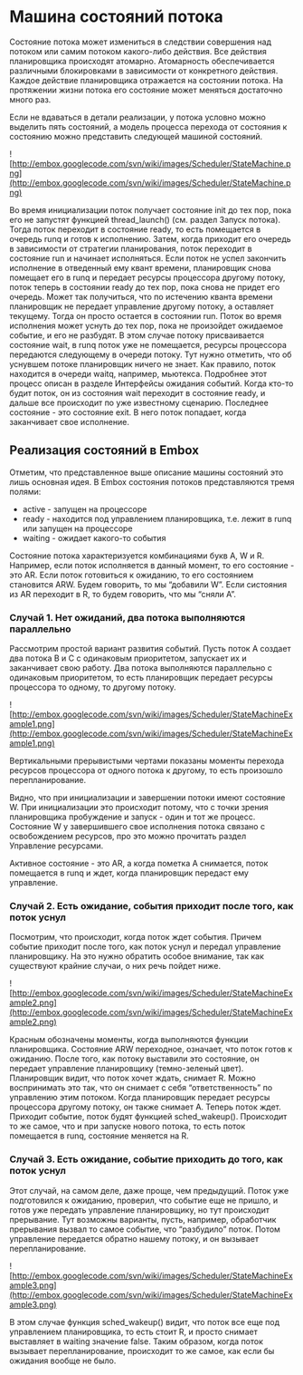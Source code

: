 # Машина состояний потока #

Состояние потока может измениться в следствии совершения над потоком или самим потоком какого-либо действия. Все действия планировщика происходят атомарно. Атомарность обеспечивается различными блокировками в зависимости от конкретного действия. Каждое действие планировщика отражается на состоянии потока. На протяжении жизни потока его состояние может меняться достаточно много раз.

Если не вдаваться в детали реализации, у потока условно можно выделить пять состояний, а модель процесса перехода от состояния к состоянию можно представить следующей машиной состояний.

![http://embox.googlecode.com/svn/wiki/images/Scheduler/StateMachine.png](http://embox.googlecode.com/svn/wiki/images/Scheduler/StateMachine.png)

Во время инициализации поток получает состояние init до тех пор, пока его не запустят функцией thread\_launch() (см. раздел Запуск потока). Тогда поток переходит в состояние ready, то есть помещается в очередь runq и готов к исполнению. Затем, когда приходит его очередь в зависимости от стратегии планирования, поток переходит в состояние run и начинает исполняться. Если поток не успел закончить исполнение в отведенный ему квант времени, планировщик снова помещает его в runq и передает ресурсы процессора другому потоку, поток теперь в состоянии ready до тех пор, пока снова не придет его очередь. Может так получиться, что по истечению кванта времени планировщик не передает управление другому потоку, а оставляет текущему. Тогда он просто остается в состоянии run. Поток во время исполнения может уснуть до тех пор, пока не произойдет ожидаемое событие, и его не разбудят. В этом случае потоку присваивается состояние wait, в runq поток уже не помещается, ресурсы процессора передаются следующему в очереди потоку. Тут нужно отметить, что об уснувшем потоке планировщик ничего не знает. Как правило, поток находится в очереди waitq, например, мьютекса. Подробнее этот процесс описан в разделе Интерфейсы ожидания событий. Когда кто-то будит поток, он из состояния wait переходит в состояние ready, и дальше все происходит по уже известному сценарию. Последнее состояние - это состояние exit. В него поток попадает, когда заканчивает свое исполнение.

## Реализация состояний в Embox ##

Отметим, что представленное выше описание машины состояний это лишь основная идея. В Embox состояния потоков представляются тремя полями:
  * active - запущен на процессоре
  * ready - находится под управлением планировщика, т.е. лежит в runq или запущен на процессоре
  * waiting - ожидает какого-то события

Состояние потока характеризуется комбинациями букв A, W и R. Например, если поток исполняется в данный момент, то его состояние - это AR. Если поток готовиться к ожиданию, то его состоянием становится ARW. Будем говорить, то мы “добавили W”. Если систояния из AR переходит в R, то будем говорить, что мы “сняли A”.

### Случай 1. Нет ожиданий, два потока выполняются параллельно ###
Рассмотрим простой  вариант развития событий. Пусть поток A создает два потока B и C с одинаковым приоритетом, запускает их и заканчивает свою работу. Два потока выполняются параллельно с одинаковым приоритетом, то есть планировщик передает ресурсы процессора то одному, то другому потоку.

![http://embox.googlecode.com/svn/wiki/images/Scheduler/StateMachineExample1.png](http://embox.googlecode.com/svn/wiki/images/Scheduler/StateMachineExample1.png)

Вертикальными прерывистыми чертами показаны моменты перехода ресурсов процессора от одного потока к другому, то есть произошло перепланирование.

Видно, что при инициализации и завершении потоки имеют состояние W. При инициализации это происходит потому, что с точки зрения планировщика пробуждение и запуск - один и тот же процесс. Состояние W у завершившего свое исполнения потока связано с освобождением ресурсов, про это можно прочитать раздел Управление ресурсами.

Активное состояние - это AR, а когда пометка A снимается, поток помещается в runq и ждет, когда планировщик передаст ему управление.

### Случай 2. Есть ожидание, события приходит после того, как поток уснул ###

Посмотрим, что происходит, когда поток ждет события. Причем событие приходит после того, как поток уснул и передал управление планировщику. На это нужно обратить особое внимание, так как существуют крайние случаи, о них речь пойдет ниже.

![http://embox.googlecode.com/svn/wiki/images/Scheduler/StateMachineExample2.png](http://embox.googlecode.com/svn/wiki/images/Scheduler/StateMachineExample2.png)

Красным обозначены моменты, когда выполняются функции планировщика.
Состояние ARW переходное, означает, что поток готов к ожиданию. После того, как потоку выставили это состояние, он передает управление планировщику (темно-зеленый цвет). Планировщик видит, что поток хочет ждать, снимает R. Можно воспринимать это так, что он снимает с себя “ответственность” по управлению этим потоком. Когда планировщик передает ресурсы процессора другому потоку, он также снимает A. Теперь поток ждет.
Приходит событие, поток будят функцией sched\_wakeup(). Происходит то же самое, что и при запуске нового потока, то есть поток помещается в runq, состояние меняется на R.

### Случай 3. Есть ожидание, событие приходить до того, как поток уснул ###

Этот случай, на самом деле, даже проще, чем предыдущий. Поток уже подготовился к ожиданию, проверил, что событие еще не пришло, и готов уже передать управление планировщику, но тут происходит прерывание. Тут возможны варианты, пусть, например, обработчик прерывания вызвал то самое событие, что “разбудило” поток. Потом управление передается обратно нашему потоку, и он вызывает перепланирование.

![http://embox.googlecode.com/svn/wiki/images/Scheduler/StateMachineExample3.png](http://embox.googlecode.com/svn/wiki/images/Scheduler/StateMachineExample3.png)

В этом случае функция sched\_wakeup() видит, что поток все еще под управлением планировщика, то есть стоит R, и просто снимает выставляет в waiting значение false. Таким образом, когда поток вызывает перепланирование, происходит то же самое, как если бы ожидания вообще не было.